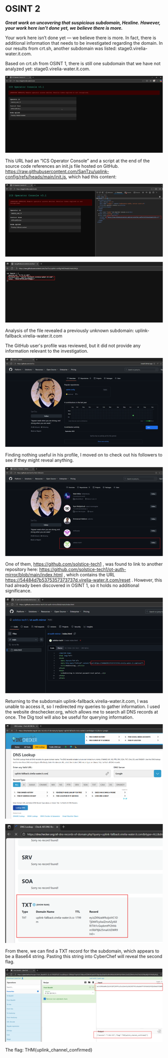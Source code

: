 # OSINT 2

***Great work on uncovering that suspicious subdomain, Hexline. However, your work here isn’t done yet, we believe there is more.***

Your work here isn’t done yet — we believe there is more. In fact, there is additional information that needs to be investigated regarding the domain. In our results from crt.sh, another subdomain was listed: stage0.virelia-water.it.com.

Based on crt.sh from OSINT 1, there is still one subdomain that we have not analyzed yet: stage0.virelia-water.it.com.

![OSINT_2_1](./Images/OSINT_2_1.png)

This URL had an “ICS Operator Console” and a script at the end of the source code references an init.js file hosted on GitHub. https://raw.githubusercontent.com/SanTzu/uplink-config/refs/heads/main/init.js, which had this content:

![OSINT_2_2](./Images/OSINT_2_2.png)

![OSINT_2_3](./Images/OSINT_2_3.png)

Analysis of the file revealed a previously unknown subdomain: uplink-fallback.virelia-water.it.com

The GitHub user's profile was reviewed, but it did not provide any information relevant to the investigation.

![OSINT_2_4](./Images/OSINT_2_4.png)

Finding nothing useful in his profile, I moved on to check out his followers to see if they might reveal anything.

![OSINT_2_5](./Images/OSINT_2_5.png)

One of them, https://github.com/solstice-tech1
, was found to link to another repository here: https://github.com/solstice-tech1/ot-auth-mirror/blob/main/index.html
, which contains the URL https://54484d7b5375357373737d.virelia-water.it.com/reset
. However, this had already been discovered in OSINT 1, so it holds no additional significance.

![OSINT_2_6](./Images/OSINT_2_6.png)

Returning to the subdomain uplink-fallback.virelia-water.it.com, I was unable to access it, so I redirected my queries to gather information. I used the website dnschecker.org, which allows me to search all DNS records at once. The Dig tool will also be useful for querying information.

![OSINT_2_7](./Images/OSINT_2_7.png)

![OSINT_2_8](./Images/OSINT_2_8.png)

From there, we can find a TXT record for the subdomain, which appears to be a Base64 string.
Pasting this string into CyberChef will reveal the second flag.

![OSINT_2_9](./Images/OSINT_2_9.png)

The flag: THM{uplink_channel_confirmed}
